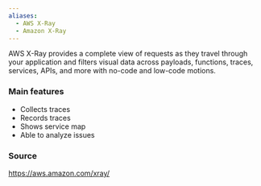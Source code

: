 ```yaml
---
aliases:
  - AWS X-Ray
  - Amazon X-Ray
---
```

AWS X-Ray provides a complete view of requests as they travel through your application and filters visual data across payloads, functions, traces, services, APIs, and more with no-code and low-code motions.
### Main features
* Collects traces
* Records traces
* Shows service map
* Able to analyze issues
### Source
https://aws.amazon.com/xray/